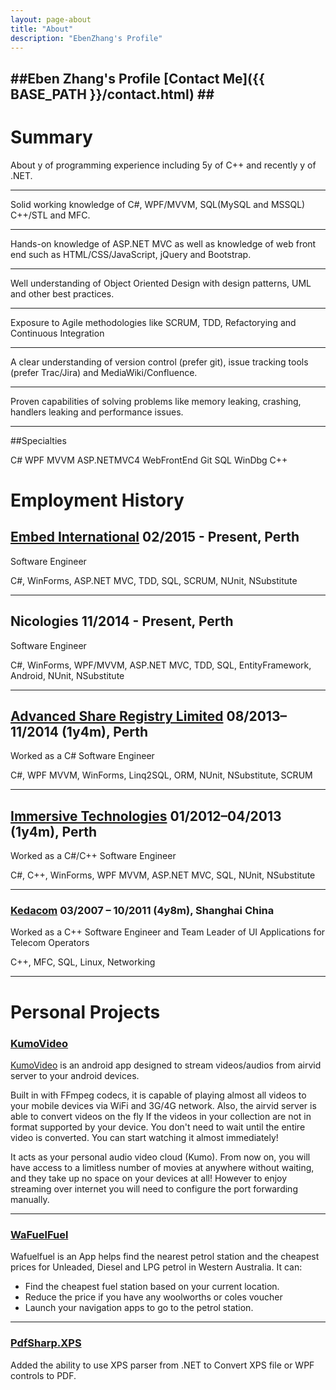 ```yaml
---
layout: page-about
title: "About"
description: "EbenZhang's Profile"
---
```


##**Eben Zhang's Profile** [Contact Me]({{ BASE_PATH }}/contact.html) ##
----

# Summary
About <span class='js-years-of-exp'></span>y of programming experience including 5y of C++ and recently <span class='js-years-of-csharp'></span>y of .NET.

----

Solid working knowledge of C#, WPF/MVVM, SQL(MySQL and MSSQL) C++/STL and MFC.

----

Hands-on knowledge of ASP.NET MVC as well as knowledge of web front end such as HTML/CSS/JavaScript, jQuery and Bootstrap.

----

Well understanding of Object Oriented Design with design patterns, UML and other best practices.

----

Exposure to Agile methodologies like SCRUM, TDD, Refactorying and Continuous Integration

----
A clear understanding of version control (prefer git), issue tracking tools (prefer Trac/Jira) and
MediaWiki/Confluence.

----

Proven capabilities of solving problems like memory leaking, crashing, handlers leaking and performance issues.

----

##Specialties

C# WPF MVVM ASP.NETMVC4 WebFrontEnd Git SQL WinDbg  C++

# Employment History

## [Embed International](http://www.embed.com.au/) 02/2015 - Present, Perth

Software Engineer

C#, WinForms, ASP.NET MVC, TDD, SQL, SCRUM, NUnit, NSubstitute

----------

## Nicologies 11/2014 - Present, Perth

Software Engineer

C#, WinForms, WPF/MVVM, ASP.NET MVC, TDD, SQL, EntityFramework, Android, NUnit, NSubstitute

----------

## [Advanced Share Registry Limited](http://advancedshare.com.au) 08/2013–11/2014 (1y4m), Perth

Worked as a C# Software Engineer

C#, WPF MVVM, WinForms, Linq2SQL, ORM, NUnit, NSubstitute, SCRUM

----------

## [Immersive Technologies](http://ImmersiveTechnologies.com.au) 01/2012–04/2013 (1y4m), Perth
Worked as a C#/C++ Software Engineer 

C#, C++, WinForms, WPF MVVM, ASP.NET MVC, SQL, NUnit, NSubstitute

----------

### [Kedacom](http://kedacom.com/en) 03/2007 – 10/2011 (4y8m), Shanghai China
Worked as a C++ Software Engineer and Team Leader of UI Applications for Telecom Operators

C++, MFC, SQL, Linux, Networking

----------

# Personal Projects

### [KumoVideo](https://play.google.com/store/apps/details?id=com.ezhang.kumovid)

[KumoVideo](https://play.google.com/store/apps/details?id=com.ezhang.kumovid) is an android app designed to stream videos/audios from airvid server to your android devices.

Built in with FFmpeg codecs, it is capable of playing almost all videos to your mobile devices via WiFi and 3G/4G network. Also, the airvid server is able to convert videos on the fly If the videos in your collection are not in format supported by your device. You don't need to wait until the entire video is converted. You can start watching it almost immediately!

It acts as your personal audio video cloud (Kumo). From now on, you will have access to a limitless number of movies at anywhere without waiting, and they take up no space on your devices at all!
However to enjoy streaming over internet you will need to configure the port forwarding manually.

----------

### [WaFuelFuel](https://play.google.com/store/apps/details?id=com.ezhang.kumovid)

Wafuelfuel is an App helps find the nearest petrol station and the cheapest prices for Unleaded, Diesel and LPG petrol in Western Australia. It can:

- Find the cheapest fuel station based on your current location.
- Reduce the price if you have any woolworths or coles voucher
- Launch your navigation apps to go to the petrol station.

----------

### [PdfSharp.XPS](https://github.com/ebenzhang/PdfSharp.XPS)
Added the ability to use XPS parser from .NET to Convert XPS file or WPF controls to PDF.
